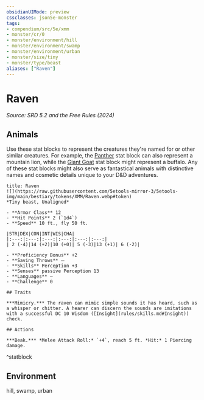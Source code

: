 ```yaml
---
obsidianUIMode: preview
cssclasses: json5e-monster
tags:
- compendium/src/5e/xmm
- monster/cr/0
- monster/environment/hill
- monster/environment/swamp
- monster/environment/urban
- monster/size/tiny
- monster/type/beast
aliases: ["Raven"]
---
```

# Raven
*Source: SRD 5.2 and the Free Rules (2024)*  

## Animals

Use these stat blocks to represent the creatures they're named for or other similar creatures. For example, the [Panther](compendium/bestiary/beast/panther-xmm.md) stat block can also represent a mountain lion, while the [Giant Goat](compendium/bestiary/beast/giant-goat-xmm.md) stat block might represent a buffalo. Any of these stat blocks might also serve as fantastical animals with distinctive names and cosmetic details unique to your D&D adventures.

```ad-statblock
title: Raven
![](https://raw.githubusercontent.com/5etools-mirror-3/5etools-img/main/bestiary/tokens/XMM/Raven.webp#token)
*Tiny beast, Unaligned*

- **Armor Class** 12
- **Hit Points** 2 (`1d4`)
- **Speed** 10 ft., fly 50 ft.

|STR|DEX|CON|INT|WIS|CHA|
|:---:|:---:|:---:|:---:|:---:|:---:|
| 2 (-4)|14 (+2)|10 (+0)| 5 (-3)|13 (+1)| 6 (-2)|

- **Proficiency Bonus** +2
- **Saving Throws** ⏤
- **Skills** Perception +3
- **Senses** passive Perception 13
- **Languages** —
- **Challenge** 0

## Traits

***Mimicry.*** The raven can mimic simple sounds it has heard, such as a whisper or chitter. A hearer can discern the sounds are imitations with a successful DC 10 Wisdom ([Insight](rules/skills.md#Insight)) check.

## Actions

***Beak.*** *Melee Attack Roll:* `+4`, reach 5 ft. *Hit:* 1 Piercing damage.
```
^statblock

## Environment

hill, swamp, urban